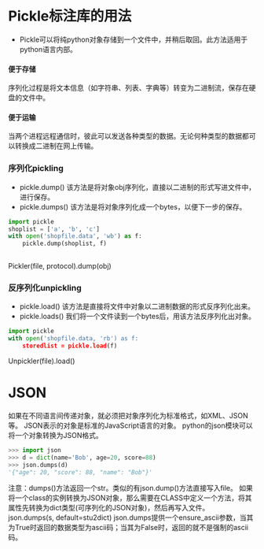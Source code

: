 # Pickle标注库的用法
- Pickle可以将纯python对象存储到一个文件中，并稍后取回。此方法适用于python语言内部。
#### 便于存储
序列化过程是将文本信息（如字符串、列表、字典等）转变为二进制流，保存在硬盘的文件中。
#### 便于运输
当两个进程远程通信时，彼此可以发送各种类型的数据。无论何种类型的数据都可以转换成二进制在网上传输。
### 序列化pickling
- pickle.dump()
该方法是将对象obj序列化，直接以二进制的形式写进文件中，进行保存。
- pickle.dumps()
该方法是将对象序列化成一个bytes，以便下一步的保存。
```python
import pickle
shoplist = ['a', 'b', 'c']
with open('shopfile.data', 'wb') as f:
    pickle.dump(shoplist, f)
    
```
Pickler(file, protocol).dump(obj)
### 反序列化unpickling
- pickle.load()
该方法是直接将文件中对象以二进制数据的形式反序列化出来。
- pickle.loads()
我们将一个文件读到一个bytes后，用该方法反序列化出对象。
```python
import pickle
with open('shopfile.data, 'rb') as f:
    storedlist = pickle.load(f)
```
Unpickler(file).load()
# JSON
如果在不同语言间传递对象，就必须把对象序列化为标准格式，如XML、JSON等。
JSON表示的对象是标准的JavaScript语言的对象。
python的json模块可以将一个对象转换为JSON格式。
```python
>>> import json
>>> d = dict(name='Bob', age=20, score=88)
>>> json.dumps(d)
'{"age": 20, "score": 88, "name": "Bob"}'
```
注意：dumps()方法返回一个str。类似的有json.dump()方法直接写入file。
如果将一个class的实例转换为JSON对象，那么需要在CLASS中定义一个方法，将其属性先转换为dict类型(可序列化的JSON对象)，然后再写入文件。
json.dumps(s, default=stu2dict)
json.dumps提供一个ensure_ascii参数，当其为True时返回的数据类型为ascii码；当其为False时，返回的就不是强制的ascii码。
